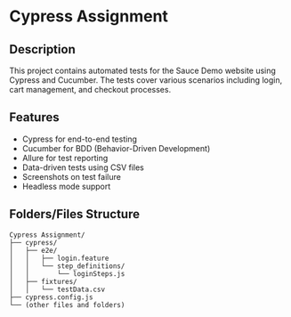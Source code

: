 # Cypress Assignment

## Description

This project contains automated tests for the Sauce Demo website using Cypress and Cucumber. The tests cover various scenarios including login, cart management, and checkout processes.

## Features

- Cypress for end-to-end testing
- Cucumber for BDD (Behavior-Driven Development)
- Allure for test reporting
- Data-driven tests using CSV files
- Screenshots on test failure
- Headless mode support

## Folders/Files Structure
```
Cypress Assignment/
├── cypress/
│   ├── e2e/
│   │   ├── login.feature
│   │   └── step_definitions/
│   │       └── loginSteps.js
│   ├── fixtures/
│   │   └── testData.csv
├── cypress.config.js
└── (other files and folders)
```
